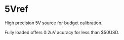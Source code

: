 # 5Vref
High precision 5V source for budget calibration.

Fully loaded offers 0.2uV acuracy for less than $50USD.

